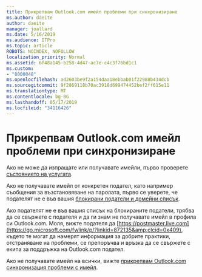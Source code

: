 ```yaml
---
title: Прикрепвам Outlook.com имейл проблеми при синхронизиране
ms.author: daeite
author: daeite
manager: joallard
ms.date: 5/16/2019
ms.audience: ITPro
ms.topic: article
ROBOTS: NOINDEX, NOFOLLOW
localization_priority: Normal
ms.assetid: 6f48a145-b258-4d47-ac7e-c4c3f76bd1c1
ms.custom:
- "8000048"
ms.openlocfilehash: ad2603be9f2a154daa18ebbab01f22988b434dcb
ms.sourcegitcommit: 9f2869118b70ac3918d699474452bef2ff615e11
ms.translationtype: MT
ms.contentlocale: bg-BG
ms.lasthandoff: 05/17/2019
ms.locfileid: "34116426"
---
```

# <a name="fix-outlookcom-email-sync-issues"></a>Прикрепвам Outlook.com имейл проблеми при синхронизиране

Ако не може да изпращате или получавате имейли, първо проверете [състоянието на услугата](https://go.microsoft.com/fwlink/p/?linkid=837482&amp;clcid=0x409).
  
Ако не получавате имейл от конкретен подател, като например съобщения за възстановяване на паролата, първо се уверете, че подателят не е във вашия [блокирани податели и домейни списък](https://outlook.live.com/mail/options/mail/junkEmail/blockedSendersAndDomains).
  
Ако подателят не е във вашия списък на блокираните податели, трябва да се свържете с подателя и да ги знам не получавате имейл в профила си Outlook.com. Моля, вижте подателя да [https://postmaster.live.com](https://go.microsoft.com/fwlink/p/?linkid=872135&amp;clcid=0x409), където те могат да намерят информация за добрите практики, отстраняване на проблеми, се препоръчва и връзка да се свържете с екипа за поддръжка на Outlook.com подател.
  
Ако не получавате имейл на всички, вижте [прикрепвам Outlook.com синхронизация проблеми с имейл](https://go.microsoft.com/fwlink/p/?linkid=2001207&amp;clcid=0x409).